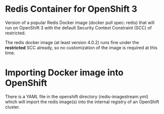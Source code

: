 Redis Container for OpenShift 3
===============================

Version of a popular Redis Docker image (docker pull spec: redis)
that will run on OpenShift 3 with the default Security Context Constraint (SCC)
of restricted.

The redis docker image (at least version 4.0.2) runs fine under the **restricted** SCC already,
so no customization of the image is required at this time.

# Importing Docker image into OpenShift
There is a YAML file in the openshift directory (redis-imagestream.yml) which will
import the redis image(s) into the internal registry of an OpenShift
cluster.
